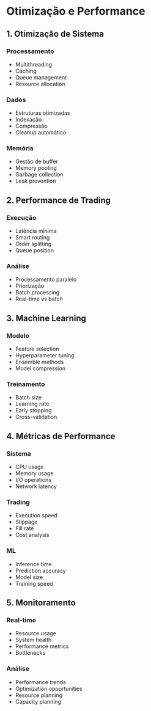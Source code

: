 # Otimização e Performance

## 1. Otimização de Sistema

### Processamento
- Multithreading
- Caching
- Queue management
- Resource allocation

### Dados
- Estruturas otimizadas
- Indexação
- Compressão
- Cleanup automático

### Memória
- Gestão de buffer
- Memory pooling
- Garbage collection
- Leak prevention

## 2. Performance de Trading

### Execução
- Latência mínima
- Smart routing
- Order splitting
- Queue position

### Análise
- Processamento paralelo
- Priorização
- Batch processing
- Real-time vs batch

## 3. Machine Learning

### Modelo
- Feature selection
- Hyperparameter tuning
- Ensemble methods
- Model compression

### Treinamento
- Batch size
- Learning rate
- Early stopping
- Cross-validation

## 4. Métricas de Performance

### Sistema
- CPU usage
- Memory usage
- I/O operations
- Network latency

### Trading
- Execution speed
- Slippage
- Fill rate
- Cost analysis

### ML
- Inference time
- Prediction accuracy
- Model size
- Training speed

## 5. Monitoramento

### Real-time
- Resource usage
- System health
- Performance metrics
- Bottlenecks

### Análise
- Performance trends
- Optimization opportunities
- Resource planning
- Capacity planning 